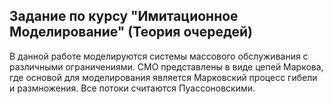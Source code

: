 Задание по курсу "Имитационное Моделирование" (Теория очередей) 
------------------------
В данной работе моделируются системы массового обслуживания с различными ограничениями. СМО представлены в виде цепей Маркова, где основой для моделирования является Марковский процесс гибели и размножения. Все потоки считаются Пуассоновскими.
